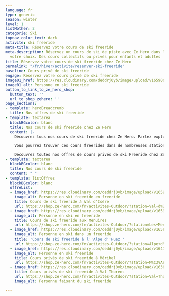 ```yaml
---
language: fr
type: generic
season: winter
level: 1
listMother: 2
categorie: Ski
topnav_color_text: dark
activite: ski freeride
meta-title: Réservez votre cours de ski freeride
meta-description: Réservez un cours de ski de piste avec Ze Hero dans la station de
  votre choix. Des cours collectifs ou privés pour enfants et adultes
title: Réservez votre cours de ski freeride chez Ze Hero
permalink: "/fr/hiver/activite/reserver-ski-freeride"
baseline: Cours privé de ski freeride
engage: Réservez votre cours privé de ski freeride
image01_href: https://res.cloudinary.com/deddrj0yb/image/upload/v1659001495/website/winter/A04-13-113.jpg
image01_alt: Personne en ski freeride
button_to_link_to_ze_hero_shop:
  button_text: ''
  url_to_shop_zehero: ''
page_sections:
- template: heroBreadcrumb
  title: Nos offres de ski freeride
- template: textarea
  blockBGcolor: blanc
  title: Nos cours de ski freeride chez Ze Hero
  content: |-
    Découvrez tous nos cours de ski freeride chez Ze Hero. Partez explorer les pentes vierges et la neige fraîche. Tracez vos virages en poudreuse et profitez de descente fabuleuse. Que vous soyez débutant, confirmé ou expert, les moniteurs vous accompagneront selon vos envies et votre niveau. Vous pourrez alors découvrir cette discipline ou aller dans les plus beaux freerides de la station. Vous apprendrez également la meilleure technique afin d'être à l'aise dans toutes les pentes. Votre moniteur vous enseignera également tous les conseils de sécurité comme la recherche avec un DVA, avec la sonde et d'utiliser la pelle.

    Vous pourrez trouver ces cours freerides dans de nombreuses stations tels que Val Thorens, Les Menuires, Val d'Isère, Tignes, Courchevel, Méribel et l'Alpe d'Huez.

    Découvrez toutes nos offres de cours privés de ski Freeride chez Ze Hero :
- template: textarea
  blockBGcolor: blanc
  title: Nos cours de ski freeride
  content: " "
- template: listOffres
  blockBGcolor: blanc
  offreList:
  - image_href: https://res.cloudinary.com/deddrj0yb/image/upload/v1659001495/website/winter/A04-13-113.jpg
    image_alt: Personne en ski freeride en freeride
    title: Cours de ski freeride à Val d'Isère
    url: https://shop.ze-hero.com/fr/activites-Outdoor/?station=Val+d%27Is%C3%A8re&calessonstype=Cours+priv%C3%A9&catypegenderlistsummer=all&calessonsactivitytype=Hors+piste&start-date=
  - image_href: https://res.cloudinary.com/deddrj0yb/image/upload/v1659001449/website/winter/shutterstock_1120866635.jpg
    image_alt: Personne en ski en freeride
    title: Cours de ski freeride aux Menuires
    url: https://shop.ze-hero.com/fr/activites-Outdoor/?station=Les+Menuires&calessonstype=Cours+priv%C3%A9&catypegenderlistsummer=all&calessonsactivitytype=Hors+piste&start-date=
  - image_href: https://res.cloudinary.com/deddrj0yb/image/upload/v1658839133/website/winter/164359367_7995718387166229_3029293489305122895_n.jpg
    image_alt: Personne en ski dans un freeride
    title: 'Cours de ski freeride à l''Alpe d''Huez '
    url: https://shop.ze-hero.com/fr/activites-Outdoor/?station=Alpe+d%27Huez&calessonstype=Cours+priv%C3%A9&catypegenderlistsummer=all&calessonsactivitytype=Hors+piste&start-date=
  - image_href: https://res.cloudinary.com/deddrj0yb/image/upload/v1641891585/website/winter/sophie-the-laya-yogis-Yf-EC_VWYwY-unsplash_fqd8ow.jpg
    image_alt: Personne en ski freeride
    title: Cours privés de ski freeride à Méribel
    url: https://shop.ze-hero.com/fr/activites-Outdoor/?station=M%C3%A9ribel&calessonstype=Cours+priv%C3%A9&catypegenderlistsummer=all&calessonsactivitytype=Hors+piste&start-date=
  - image_href: https://res.cloudinary.com/deddrj0yb/image/upload/v1638883534/website/winter/Ski-descente-poudreuse_jkfdf6.jpg
    title: Cours privés de ski freeride à Val Thorens
    url: https://shop.ze-hero.com/fr/activites-Outdoor/?station=Val+Thorens&calessonstype=Cours+priv%C3%A9&catypegenderlistsummer=all&calessonsactivitytype=Hors+piste&start-date=
    image_alt: Personne faisant du ski freeride

---
```

